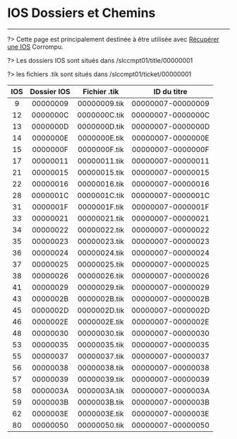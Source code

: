 # IOS Dossiers et Chemins
---
?> Cette page est principalement destinée à être utilisée avec [Récupérer une IOS](recover-ios) Corrompu.

?> Les dossiers IOS sont situés dans /slccmpt01/title/00000001

?> les fichiers .tik sont situés dans /slccmpt01/ticket/00000001

| IOS | Dossier IOS | Fichier .tik |       ID du titre       |
|:---:|:-----------:|:------------:|:-----------------------:|
|  9  |  00000009   | 00000009.tik | 00000007-&zwnj;00000009 |
| 12  |  0000000C   | 0000000C.tik | 00000007-&zwnj;0000000C |
| 13  |  0000000D   | 0000000D.tik | 00000007-&zwnj;0000000D |
| 14  |  0000000E   | 0000000E.tik | 00000007-&zwnj;0000000E |
| 15  |  0000000F   | 0000000F.tik | 00000007-&zwnj;0000000F |
| 17  |  00000011   | 00000011.tik | 00000007-&zwnj;00000011 |
| 21  |  00000015   | 00000015.tik | 00000007-&zwnj;00000015 |
| 22  |  00000016   | 00000016.tik | 00000007-&zwnj;00000016 |
| 28  |  0000001C   | 0000001C.tik | 00000007-&zwnj;0000001C |
| 31  |  0000001F   | 0000001F.tik | 00000007-&zwnj;0000001F |
| 33  |  00000021   | 00000021.tik | 00000007-&zwnj;00000021 |
| 34  |  00000022   | 00000022.tik | 00000007-&zwnj;00000022 |
| 35  |  00000023   | 00000023.tik | 00000007-&zwnj;00000023 |
| 36  |  00000024   | 00000024.tik | 00000007-&zwnj;00000024 |
| 37  |  00000025   | 00000025.tik | 00000007-&zwnj;00000025 |
| 38  |  00000026   | 00000026.tik | 00000007-&zwnj;00000026 |
| 41  |  00000029   | 00000029.tik | 00000007-&zwnj;00000029 |
| 43  |  0000002B   | 0000002B.tik | 00000007-&zwnj;0000002B |
| 45  |  0000002D   | 0000002D.tik | 00000007-&zwnj;0000002D |
| 46  |  0000002E   | 0000002E.tik | 00000007-&zwnj;0000002E |
| 48  |  00000030   | 00000030.tik | 00000007-&zwnj;00000030 |
| 53  |  00000035   | 00000035.tik | 00000007-&zwnj;00000035 |
| 55  |  00000037   | 00000037.tik | 00000007-&zwnj;00000037 |
| 56  |  00000038   | 00000038.tik | 00000007-&zwnj;00000038 |
| 57  |  00000039   | 00000039.tik | 00000007-&zwnj;00000039 |
| 58  |  0000003A   | 0000003A.tik | 00000007-&zwnj;0000003A |
| 59  |  0000003B   | 0000003B.tik | 00000007-&zwnj;0000003B |
| 62  |  0000003E   | 0000003E.tik | 00000007-&zwnj;0000003E |
| 80  |  00000050   | 00000050.tik | 00000007-&zwnj;00000050 |